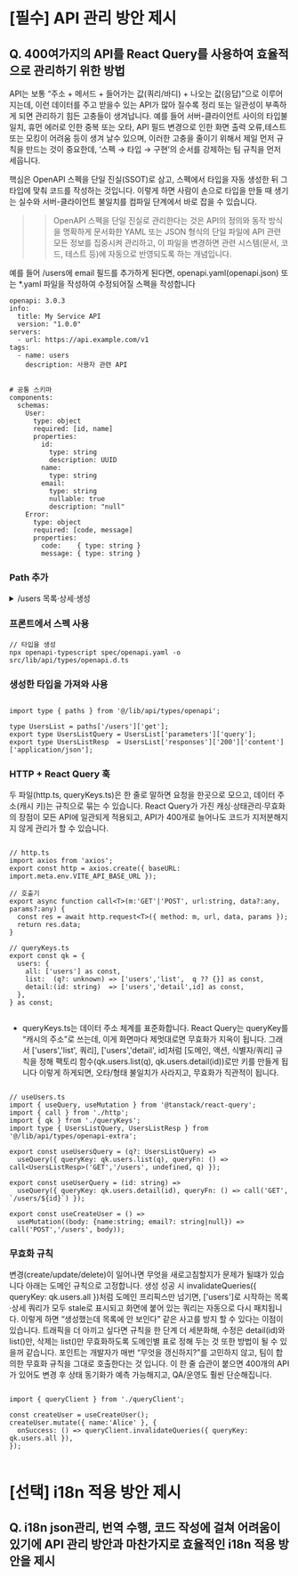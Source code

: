 # [필수] API 관리 방안 제시

## Q. 400여가지의 API를 React Query를 사용하여 효율적으로 관리하기 위한 방법

API는 보통 “주소 + 메서드 + 들어가는 값(쿼리/바디) + 나오는 값(응답)”으로 이루어지는데, 이런 데이터를 주고 받을수 있는 API가 많아 질수록 정리 또는 일관성이 부족하게 되면 관리하기 힘든 고충들이 생겨납니다.
예를 들어 서버-클라이언트 사이의 타입불일치, 휴먼 에러로 인한 중복 또는 오타, API 필드 변경으로 인한 화면 출력 오류,테스트 또는 모킹이 어려움 등이 생겨 날수 있으며, 이러한 고충을 줄이기 위해서 제일 먼저 규칙을 만드는 것이 중요한데, ‘스펙 → 타입 → 구현’의 순서를 강제하는 팀 규칙을 먼저 세웁니다.

핵심은 OpenAPI 스펙을 단일 진실(SSOT)로 삼고, 스펙에서 타입을 자동 생성한 뒤 그 타입에 맞춰 코드를 작성하는 것입니다. 이렇게 하면 사람이 손으로 타입을 만들 때 생기는 실수와 서버-클라이언트 불일치를 컴파일 단계에서 바로 잡을 수 있습니다.
>> OpenAPI 스펙을 단일 진실로 관리한다는 것은 API의 정의와 동작 방식을 명확하게 문서화한 YAML 또는 JSON 형식의 단일 파일에 API 관련 모든 정보를 집중시켜 관리하고, 이 파일을 변경하면 관련 시스템(문서, 코드, 테스트 등)에 자동으로 반영되도록 하는 개념입니다. 

예를 들어 /users에 email 필드를 추가하게 된다면, openapi.yaml(openapi.json) 또는 *.yaml 파일을 작성하여 수정되어질 스펙을 작성합니다

```
openapi: 3.0.3
info:
  title: My Service API
  version: "1.0.0"
servers:
  - url: https://api.example.com/v1
tags:
  - name: users
    description: 사용자 관련 API


# 공통 스키마 
components:
  schemas:
    User:
      type: object
      required: [id, name]
      properties:
        id:
          type: string
          description: UUID
        name:
          type: string
        email:
          type: string
          nullable: true        
          description: "null"
    Error:
      type: object
      required: [code, message]
      properties:
        code:    { type: string }
        message: { type: string }

```

### Path 추가 
<details>
<summary>/users 목록·상세·생성</summary>

```
paths:
  /users:
    get:
      tags: [users]
      summary: List users
      parameters:
        - in: query
          name: page
          schema: { type: integer, minimum: 0, default: 0 }
        - in: query
          name: size
          schema: { type: integer, minimum: 1, maximum: 100, default: 20 }
      responses:
        "200":
          description: OK
          content:
            application/json:
              schema:
                type: object
                required: [items]
                properties:
                  items:
                    type: array
                    items: { $ref: "#/components/schemas/User" }
                  nextPage:
                    type: integer
                    nullable: true

    post:
      tags: [users]
      summary: Create user
      requestBody:
        required: true
        content:
          application/json:
            schema:
              type: object
              required: [name]
              properties:
                name:  { type: string }
                email: { type: string, nullable: true }
      responses:
        "201":
          description: Created
          content:
            application/json:
              schema: { $ref: "#/components/schemas/User" }

  /users/{id}:
    get:
      tags: [users]
      summary: Get user detail
      parameters:
        - in: path
          name: id
          required: true
          schema: { type: string }
      responses:
        "200":
          description: OK
          content:
            application/json:
              schema: { $ref: "#/components/schemas/User" }
        "404":
          description: Not Found

```
</details>

### 프론트에서 스펙 사용

```
// 타입을 생성
npx openapi-typescript spec/openapi.yaml -o src/lib/api/types/openapi.d.ts
```

### 생성한 타입을 가져와 사용

```react

import type { paths } from '@/lib/api/types/openapi';

type UsersList = paths['/users']['get'];
export type UsersListQuery = UsersList['parameters']['query'];
export type UsersListResp  = UsersList['responses']['200']['content']['application/json'];

```

### HTTP + React Query 훅

두 파일(http.ts, queryKeys.ts)은 한 줄로 말하면 요청을 한곳으로 모으고, 데이터 주소(캐시 키)는 규칙으로 묶는 수 있습니다. React Query가 가진 캐싱·상태관리·무효화의 장점이 모든 API에 일관되게 적용되고, API가 400개로 늘어나도 코드가 지저분해지지 않게 관리가 할 수 있습니다.

```react

// http.ts
import axios from 'axios';
export const http = axios.create({ baseURL: import.meta.env.VITE_API_BASE_URL });

// 호출기
export async function call<T>(m:'GET'|'POST', url:string, data?:any, params?:any) {
  const res = await http.request<T>({ method: m, url, data, params });
  return res.data;
}

// queryKeys.ts
export const qk = {
  users: {
    all: ['users'] as const,
    list:  (q?: unknown) => ['users','list',  q ?? {}] as const,
    detail:(id: string)  => ['users','detail',id] as const,
  },
} as const;


```

- queryKeys.ts는 데이터 주소 체계를 표준화합니다. React Query는 queryKey를 “캐시의 주소”로 쓰는데, 이게 화면마다 제멋대로면 무효화가 지옥이 됩니다. 그래서 ['users','list', 쿼리], ['users','detail', id]처럼 [도메인, 액션, 식별자/쿼리] 규칙을 정해 팩토리 함수(qk.users.list(q), qk.users.detail(id))로만 키를 만들게 됩니다 이렇게 하게되면, 오타/형태 불일치가 사라지고, 무효화가 직관적이 됩니다. 
```react

// useUsers.ts
import { useQuery, useMutation } from '@tanstack/react-query';
import { call } from './http';
import { qk } from './queryKeys';
import type { UsersListQuery, UsersListResp } from '@/lib/api/types/openapi-extra';

export const useUsersQuery = (q?: UsersListQuery) =>
  useQuery({ queryKey: qk.users.list(q), queryFn: () => call<UsersListResp>('GET','/users', undefined, q) });

export const useUserQuery = (id: string) =>
  useQuery({ queryKey: qk.users.detail(id), queryFn: () => call('GET', `/users/${id}`) });

export const useCreateUser = () =>
  useMutation((body: {name:string; email?: string|null}) => call('POST','/users', body));

```

### 무효화 규칙

변경(create/update/delete)이 일어나면 무엇을 새로고침할지가 문제가 될떄가 있습니다 아래는 도메인 규칙으로 고정합니다. 생성 성공 시 invalidateQueries({ queryKey: qk.users.all })처럼 도메인 프리픽스만 넘기면, ['users']로 시작하는 목록·상세 쿼리가 모두 stale로 표시되고 화면에 붙어 있는 쿼리는 자동으로 다시 패치됩니다. 이렇게 하면 “생성했는데 목록에 안 보인다” 같은 사고를 방지 할 수 있다는 이점이 있습니다. 트래픽을 더 아끼고 싶다면 규칙을 한 단계 더 세분화해, 수정은 detail(id)와 list()만, 삭제는 list()만 무효화하도록 도메인별 표로 정해 두는 것 또한 방법이 될 수 있을꺼 같습니다. 포인트는 개발자가 매번 “무엇을 갱신하지?”를 고민하지 않고, 팀이 합의한 무효화 규칙을 그대로 호출한다는 것 입니다. 이 한 줄 습관이 붙으면 400개의 API가 있어도 변경 후 상태 동기화가 예측 가능해지고, QA/운영도 훨씬 단순해집니다.
```react

import { queryClient } from './queryClient';

const createUser = useCreateUser();
createUser.mutate({ name:'Alice' }, {
  onSuccess: () => queryClient.invalidateQueries({ queryKey: qk.users.all }),
});


```





# [선택] i18n 적용 방안 제시

## Q. i18n json관리, 번역 수행, 코드 작성에 걸쳐 어려움이 있기에 API 관리 방안과 마찬가지로 효율적인 i18n 적용 방안을 제시